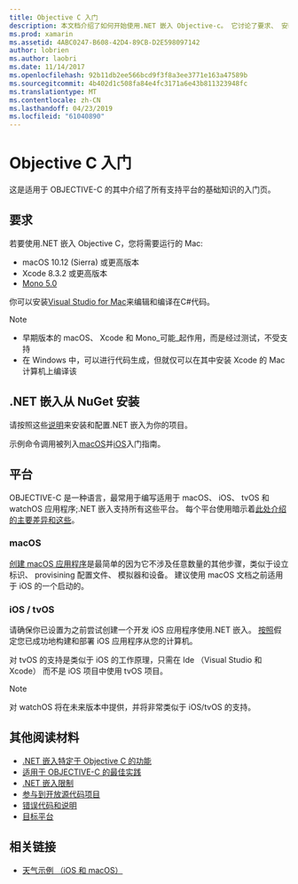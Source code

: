```yaml
---
title: Objective C 入门
description: 本文档介绍了如何开始使用.NET 嵌入 Objective-c。 它讨论了要求、 安装.NET 嵌入从 NuGet 和受支持的平台。
ms.prod: xamarin
ms.assetid: 4ABC0247-B608-42D4-89CB-D2E598097142
author: lobrien
ms.author: laobri
ms.date: 11/14/2017
ms.openlocfilehash: 92b11db2ee566bcd9f3f8a3ee3771e163a47589b
ms.sourcegitcommit: 4b402d1c508fa84e4fc3171a6e43b811323948fc
ms.translationtype: MT
ms.contentlocale: zh-CN
ms.lasthandoff: 04/23/2019
ms.locfileid: "61040890"
---
```

# <a name="getting-started-with-objective-c"></a>Objective C 入门

这是适用于 OBJECTIVE-C 的其中介绍了所有支持平台的基础知识的入门页。

## <a name="requirements"></a>要求

若要使用.NET 嵌入 Objective C，您将需要运行的 Mac:

* macOS 10.12 (Sierra) 或更高版本
* Xcode 8.3.2 或更高版本
* [Mono 5.0](https://www.mono-project.com/download/)

你可以安装[Visual Studio for Mac](https://visualstudio.microsoft.com/vs/mac/)来编辑和编译在C#代码。

> [!NOTE]
> * 早期版本的 macOS、 Xcode 和 Mono_可能_起作用，而是经过测试，不受支持
> * 在 Windows 中，可以进行代码生成，但就仅可以在其中安装 Xcode 的 Mac 计算机上编译该

## <a name="installing-net-embedding-from-nuget"></a>.NET 嵌入从 NuGet 安装

请按照这些[说明](~/tools/dotnet-embedding/get-started/install/install.md)来安装和配置.NET 嵌入为你的项目。

示例命令调用被列入[macOS](~/tools/dotnet-embedding/get-started/objective-c/macos.md)并[iOS](~/tools/dotnet-embedding/get-started/objective-c/ios.md)入门指南。

## <a name="platforms"></a>平台

OBJECTIVE-C 是一种语言，最常用于编写适用于 macOS、 iOS、 tvOS 和 watchOS 应用程序;.NET 嵌入支持所有这些平台。 每个平台使用暗示着[此处介绍的主要差异和这些](~/tools/dotnet-embedding/objective-c/platforms.md)。

### <a name="macos"></a>macOS

[创建 macOS 应用程序](~/tools/dotnet-embedding/get-started/objective-c/macos.md)是最简单的因为它不涉及任意数量的其他步骤，类似于设立标识、 provisining 配置文件、 模拟器和设备。 建议使用 macOS 文档之前适用于 iOS 的一个启动的。

### <a name="ios--tvos"></a>iOS / tvOS

请确保你已设置为之前尝试创建一个开发 iOS 应用程序使用.NET 嵌入。 [按照](~/tools/dotnet-embedding/get-started/objective-c/ios.md)假定您已成功地构建和部署 iOS 应用程序从您的计算机。

对 tvOS 的支持是类似于 iOS 的工作原理，只需在 Ide （Visual Studio 和 Xcode） 而不是 iOS 项目中使用 tvOS 项目。

> [!NOTE]
> 对 watchOS 将在未来版本中提供，并将非常类似于 iOS/tvOS 的支持。

## <a name="further-reading"></a>其他阅读材料

* [.NET 嵌入特定于 Objective C 的功能](~/tools/dotnet-embedding/objective-c/index.md)
* [适用于 OBJECTIVE-C 的最佳实践](~/tools/dotnet-embedding/objective-c/best-practices.md)
* [.NET 嵌入限制](~/tools/dotnet-embedding/limitations.md)
* [参与到开放源代码项目](https://github.com/mono/Embeddinator-4000/blob/master/Contributing.md)
* [错误代码和说明](~/tools/dotnet-embedding/errors.md)
* [目标平台](~/tools/dotnet-embedding/objective-c/platforms.md)

## <a name="related-links"></a>相关链接

- [天气示例 （iOS 和 macOS）](https://github.com/jamesmontemagno/embeddinator-weather)
